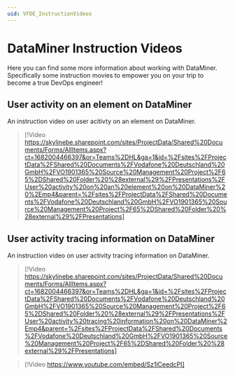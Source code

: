 ```yaml
---
uid: VFDE_InstructionVideos
---
```


# DataMiner Instruction Videos

Here you can find some more information about working with DataMiner.
Specifically some instruction movies to empower you on your trip to become a true DevOps engineer!

## User activity on an element on DataMiner

An instruction video on user acitivty on an element on DataMiner.

> [!Video https://skylinebe.sharepoint.com/sites/ProjectData/Shared%20Documents/Forms/AllItems.aspx?ct=1682004466397&or=Teams%2DHL&ga=1&id=%2Fsites%2FProjectData%2FShared%20Documents%2FVodafone%20Deutschland%20GmbH%2FVO1901365%20Source%20Management%20Project%2F65%2DShared%20Folder%20%28external%29%2FPresentations%2FUser%20activity%20on%20an%20element%20on%20DataMiner%20%2Emp4&parent=%2Fsites%2FProjectData%2FShared%20Documents%2FVodafone%20Deutschland%20GmbH%2FVO1901365%20Source%20Management%20Project%2F65%2DShared%20Folder%20%28external%29%2FPresentations]

## User activity tracing information on DataMiner

An instruction video on user activity tracing information on DataMiner.

> [!Video https://skylinebe.sharepoint.com/sites/ProjectData/Shared%20Documents/Forms/AllItems.aspx?ct=1682004466397&or=Teams%2DHL&ga=1&id=%2Fsites%2FProjectData%2FShared%20Documents%2FVodafone%20Deutschland%20GmbH%2FVO1901365%20Source%20Management%20Project%2F65%2DShared%20Folder%20%28external%29%2FPresentations%2FUser%20activity%20tracing%20information%20on%20DataMiner%2Emp4&parent=%2Fsites%2FProjectData%2FShared%20Documents%2FVodafone%20Deutschland%20GmbH%2FVO1901365%20Source%20Management%20Project%2F65%2DShared%20Folder%20%28external%29%2FPresentations]

> [!Video https://www.youtube.com/embed/Sz1lCeedcPI]